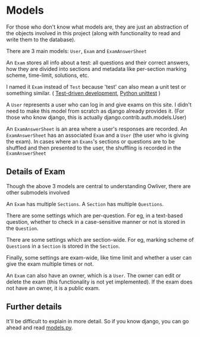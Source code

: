 # Models

For those who don't know what models are, they are just an abstraction of the objects involved in this project (along with functionality to read and write them to the database).

There are 3 main models: `User`, `Exam` and `ExamAnswerSheet`

An `Exam` stores all info about a test: all questions and their correct answers, how they are divided into sections and metadata like per-section marking scheme, time-limit, solutions, etc.

I named it `Exam` instead of `Test` because 'test' can also mean a unit test or something similar. ( [Test-driven development](https://en.wikipedia.org/wiki/Test-driven_development), [Python unittest](https://docs.python.org/3/library/unittest.html) )

A `User` represents a user who can log in and give exams on this site. I didn't need to make this model from scratch as django already provides it. (For those who know django, this is actually django.contrib.auth.models.User)

An `ExamAnswerSheet` is an area where a user's responses are recorded. An `ExamAnswerSheet` has an associated `Exam` and a `User` (the user who is giving the exam). In cases where an `Exams`'s sections or questions are to be shuffled and then presented to the user, the shuffling is recorded in the `ExamAnswerSheet`

## Details of Exam

Though the above 3 models are central to understanding Owliver, there are other submodels involved 

An `Exam` has multiple `Sections`. A `Section` has multiple `Questions`.

There are some settings which are per-question. For eg, in a text-based question, whether to check in a case-sensitive manner or not is stored in the `Question`.

There are some settings which are section-wide. For eg, marking scheme of `Question`s in a `Section` is stored in the `Section`.

Finally, some settings are exam-wide, like time limit and whether a user can give the exam multiple times or not.

An `Exam` can also have an owner, which is a `User`. The owner can edit or delete the exam (this functionality is not yet implemented). If the exam does not have an owner, it is a public exam.

## Further details

It'll be difficult to explain in more detail. So if you know django, you can go ahead and read [models.py](../main/models.py).
